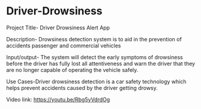 # Driver-Drowsiness

Project Title- Driver Drowsiness Alert App

Description- Drowsiness detection system is to aid in the prevention of accidents passenger and commercial vehicles

Input/output- The system will detect the early symptoms of drowsiness before the driver has fully lost all attentiveness and warn the driver that they are no longer capable of operating the vehicle safely.

Use Cases-Driver drowsiness detection is a car safety technology which helps prevent accidents caused by the driver getting drowsy.


Video link: https://youtu.be/Rbg5yVdrdOg

